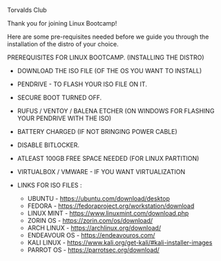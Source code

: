 

Torvalds Club

Thank you for joining Linux Bootcamp! 


Here are some pre-requisites needed before we guide you through the installation of the distro of your choice.


PREREQUISITES FOR LINUX BOOTCAMP.  (INSTALLING THE DISTRO)


- DOWNLOAD THE ISO FILE (OF THE OS YOU WANT TO INSTALL)

- PENDRIVE - TO FLASH YOUR ISO FILE ON IT.

- SECURE BOOT TURNED OFF. 

-  RUFUS / VENTOY / BALENA ETCHER (ON WINDOWS FOR FLASHING YOUR PENDRIVE WITH THE ISO)

- BATTERY CHARGED (IF NOT BRINGING POWER CABLE)

- DISABLE BITLOCKER.

- ATLEAST 100GB FREE SPACE NEEDED (FOR LINUX PARTITION)

- VIRTUALBOX / VMWARE - IF YOU WANT VIRTUALIZATION

- LINKS FOR ISO FILES : 
	 - UBUNTU - https://ubuntu.com/download/desktop
	 - FEDORA - https://fedoraproject.org/workstation/download
	 - LINUX MINT - https://www.linuxmint.com/download.php
	 - ZORIN OS - https://zorin.com/os/download/
	 - ARCH LINUX - https://archlinux.org/download/
	 - ENDEAVOUR OS - https://endeavouros.com/
	 - KALI LINUX - https://www.kali.org/get-kali/#kali-installer-images
	 - PARROT OS - https://parrotsec.org/download/